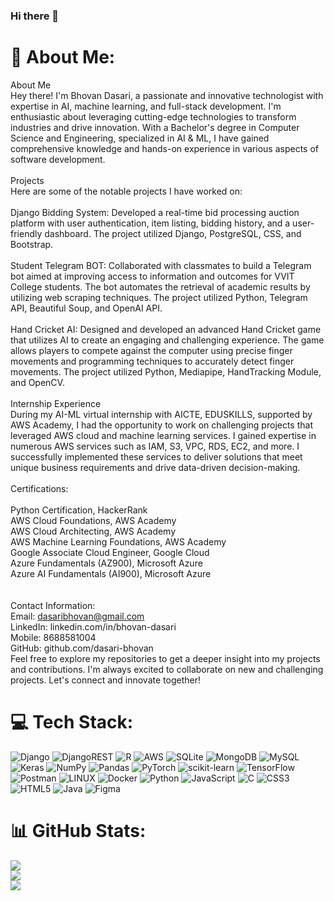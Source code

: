 ### Hi there 👋

<!--
**Dasari-Bhovan/Dasari-Bhovan** is a ✨ _special_ ✨ repository because its `README.md` (this file) appears on your GitHub profile.

Here are some ideas to get you started:

- 🔭 I’m currently working on ...
- 🌱 I’m currently learning ...
- 👯 I’m looking to collaborate on ...
- 🤔 I’m looking for help with ...
- 💬 Ask me about ...
- 📫 How to reach me: ...
- 😄 Pronouns: ...
- ⚡ Fun fact: ...
-->
# 💫 About Me:
About Me<br>Hey there! I'm Bhovan Dasari, a passionate and innovative technologist with expertise in AI, machine learning, and full-stack development. I'm enthusiastic about leveraging cutting-edge technologies to transform industries and drive innovation. With a Bachelor's degree in Computer Science and Engineering, specialized in AI & ML, I have gained comprehensive knowledge and hands-on experience in various aspects of software development.<br><br>Projects<br>Here are some of the notable projects I have worked on:<br><br>Django Bidding System: Developed a real-time bid processing auction platform with user authentication, item listing, bidding history, and a user-friendly dashboard. The project utilized Django, PostgreSQL, CSS, and Bootstrap.<br><br>Student Telegram BOT: Collaborated with classmates to build a Telegram bot aimed at improving access to information and outcomes for VVIT College students. The bot automates the retrieval of academic results by utilizing web scraping techniques. The project utilized Python, Telegram API, Beautiful Soup, and OpenAI API.<br><br>Hand Cricket AI: Designed and developed an advanced Hand Cricket game that utilizes AI to create an engaging and challenging experience. The game allows players to compete against the computer using precise finger movements and programming techniques to accurately detect finger movements. The project utilized Python, Mediapipe, HandTracking Module, and OpenCV.<br><br>Internship Experience<br>During my AI-ML virtual internship with AICTE, EDUSKILLS, supported by AWS Academy, I had the opportunity to work on challenging projects that leveraged AWS cloud and machine learning services. I gained expertise in numerous AWS services such as IAM, S3, VPC, RDS, EC2, and more. I successfully implemented these services to deliver solutions that meet unique business requirements and drive data-driven decision-making.<br><br>Certifications:<br><br>Python Certification, HackerRank<br>AWS Cloud Foundations, AWS Academy<br>AWS Cloud Architecting, AWS Academy<br>AWS Machine Learning Foundations, AWS Academy<br>Google Associate Cloud Engineer, Google Cloud<br>Azure Fundamentals (AZ900), Microsoft Azure<br>Azure AI Fundamentals (AI900), Microsoft Azure<br><br><br>Contact Information:<br>Email: dasaribhovan@gmail.com<br>LinkedIn: linkedin.com/in/bhovan-dasari<br>Mobile: 8688581004<br>GitHub: github.com/dasari-bhovan<br>Feel free to explore my repositories to get a deeper insight into my projects and contributions. I'm always excited to collaborate on new and challenging projects. Let's connect and innovate together!


# 💻 Tech Stack:
![Django](https://img.shields.io/badge/django-%23092E20.svg?style=flat&logo=django&logoColor=white) ![DjangoREST](https://img.shields.io/badge/DJANGO-REST-ff1709?style=flat&logo=django&logoColor=white&color=ff1709&labelColor=gray) ![R](https://img.shields.io/badge/r-%23276DC3.svg?style=flat&logo=r&logoColor=white) ![AWS](https://img.shields.io/badge/AWS-%23FF9900.svg?style=flat&logo=amazon-aws&logoColor=white) ![SQLite](https://img.shields.io/badge/sqlite-%2307405e.svg?style=flat&logo=sqlite&logoColor=white) ![MongoDB](https://img.shields.io/badge/MongoDB-%234ea94b.svg?style=flat&logo=mongodb&logoColor=white) ![MySQL](https://img.shields.io/badge/mysql-%2300f.svg?style=flat&logo=mysql&logoColor=white) ![Keras](https://img.shields.io/badge/Keras-%23D00000.svg?style=flat&logo=Keras&logoColor=white) ![NumPy](https://img.shields.io/badge/numpy-%23013243.svg?style=flat&logo=numpy&logoColor=white) ![Pandas](https://img.shields.io/badge/pandas-%23150458.svg?style=flat&logo=pandas&logoColor=white) ![PyTorch](https://img.shields.io/badge/PyTorch-%23EE4C2C.svg?style=flat&logo=PyTorch&logoColor=white) ![scikit-learn](https://img.shields.io/badge/scikit--learn-%23F7931E.svg?style=flat&logo=scikit-learn&logoColor=white) ![TensorFlow](https://img.shields.io/badge/TensorFlow-%23FF6F00.svg?style=flat&logo=TensorFlow&logoColor=white) ![Postman](https://img.shields.io/badge/Postman-FF6C37?style=flat&logo=postman&logoColor=white) ![LINUX](https://img.shields.io/badge/Linux-FCC624?style=flat&logo=linux&logoColor=black) ![Docker](https://img.shields.io/badge/docker-%230db7ed.svg?style=flat&logo=docker&logoColor=white) ![Python](https://img.shields.io/badge/python-3670A0?style=flat&logo=python&logoColor=ffdd54) ![JavaScript](https://img.shields.io/badge/javascript-%23323330.svg?style=flat&logo=javascript&logoColor=%23F7DF1E) ![C](https://img.shields.io/badge/c-%2300599C.svg?style=flat&logo=c&logoColor=white) ![CSS3](https://img.shields.io/badge/css3-%231572B6.svg?style=flat&logo=css3&logoColor=white) ![HTML5](https://img.shields.io/badge/html5-%23E34F26.svg?style=flat&logo=html5&logoColor=white) ![Java](https://img.shields.io/badge/java-%23ED8B00.svg?style=flat&logo=java&logoColor=white) 	![Figma](https://img.shields.io/badge/figma-%23F24E1E.svg?style=flat&logo=figma&logoColor=white)
# 📊 GitHub Stats:
![](https://github-readme-stats.vercel.app/api?username=Dasari-Bhovan&theme=default&hide_border=false&include_all_commits=true&count_private=true)<br/>
![](https://github-readme-streak-stats.herokuapp.com/?user=Dasari-Bhovan&theme=default&hide_border=false)<br/>
![](https://github-readme-stats.vercel.app/api/top-langs/?username=Dasari-Bhovan&theme=default&hide_border=false&include_all_commits=true&count_private=true&layout=compact)

<!-- Proudly created with GPRM ( https://gprm.itsvg.in ) -->
